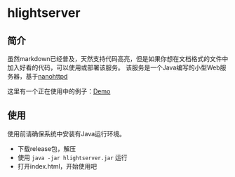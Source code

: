 # hlightserver
## 简介
虽然markdown已经普及，天然支持代码高亮，但是如果你想在文档格式的文件中加入好看的代码，可以使用或部署该服务。
该服务是一个Java编写的小型Web服务器，基于[nanohttpd](https://github.com/NanoHttpd/nanohttpd)   

这里有一个正在使用中的例子：[Demo](https://nekolr.com/SyntaxHighlighter/)
## 使用
使用前请确保系统中安装有Java运行环境。

- 下载release包，解压
- 使用 `java -jar hlightserver.jar` 运行
- 打开index.html，开始使用吧

